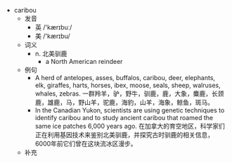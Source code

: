 - caribou
  - 发音
    - 英 /'kærɪbuː/
    - 美 /'kærɪbu/
  - 词义
    - n. 北美驯鹿
      - a North American  reindeer 
  - 例句
    - A herd of antelopes, asses, buffalos, caribou, deer, elephants, elk, giraffes, harts, horses, ibex, moose, seals, sheep, walruses, whales, zebras. 一群羚羊，驴，野牛，驯鹿，鹿，大象，麋鹿，长颈鹿，雄鹿，马，野山羊，驼鹿，海豹，山羊，海象，鲸鱼，斑马。
    - In the Canadian Yukon, scientists are using genetic techniques to identify caribou and to study ancient caribou that roamed the same ice patches 6,000 years ago. 在加拿大的育空地区，科学家们正在利用基因技术来鉴别北美驯鹿，并探究古时驯鹿的相关信息，6000年前它们曾在这块流冰区漫步。
  - 补充
